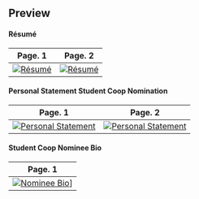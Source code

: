## Preview

#### Résumé

| Page. 1 | Page. 2 |
|:---:|:---:|
| [![Résumé](https://github.com/studentbrad/hireme/tree/master/images/resume-001.jpg)](https://github.com/studentbrad/hireme/tree/master/resume.pdf)  | [![Résumé](https://github.com/studentbrad/hireme/tree/master/images/resume-002.jpg)](https://github.com/studentbrad/hireme/tree/master/resume.pdf) |

#### Personal Statement Student Coop Nomination

| Page. 1 | Page. 2 |
|:---:|:---:|
| [![Personal Statement](https://github.com/studentbrad/hireme/tree/master/images/studentbrad_coop_personal_statement-001.jpg)](https://github.com/studentbrad/hireme/tree/master/studentbrad_coop_personal_statement.pdf) | [![Personal Statement](https://github.com/studentbrad/hireme/tree/master/images/studentbrad_coop_personal_statement-002.jpg)](https://github.com/studentbrad/hireme/tree/master/studentbrad_coop_personal_statement.pdf) |

#### Student Coop Nominee Bio

| Page. 1 |
|:---:|
| [![Nominee Bio](https://github.com/studentbrad/hireme/tree/master/images/studentbrad_coop_nominee_bio-001.jpg)](https://github.com/studentbrad/hireme/tree/master/studentbrad_coop_nominee_bio.pdf)] |
